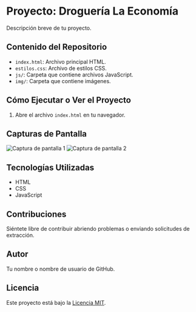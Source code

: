 # Proyecto: Droguería La Economía

Descripción breve de tu proyecto.

## Contenido del Repositorio

- `index.html`: Archivo principal HTML.
- `estilos.css`: Archivo de estilos CSS.
- `js/`: Carpeta que contiene archivos JavaScript.
- `img/`: Carpeta que contiene imágenes.

## Cómo Ejecutar o Ver el Proyecto

1. Abre el archivo `index.html` en tu navegador.

## Capturas de Pantalla

![Captura de pantalla 1](ruta/a/imagen1.png)
![Captura de pantalla 2](ruta/a/imagen2.png)

## Tecnologías Utilizadas

- HTML
- CSS
- JavaScript

## Contribuciones

Siéntete libre de contribuir abriendo problemas o enviando solicitudes de extracción.

## Autor

Tu nombre o nombre de usuario de GitHub.

## Licencia

Este proyecto está bajo la [Licencia MIT](enlace/a/licencia).
